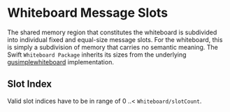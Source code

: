 # Whiteboard Message Slots

The shared memory region that constitutes the whiteboard is subdivided into individual fixed and equal-size message slots.  For the whiteboard, this is simply a subdivision of memory that carries no semantic meaning.  The Swift ``Whiteboard Package`` inherits its sizes from the underlying [gusimplewhiteboard](https://github.com/mipalgu/gusimplewhiteboard) implementation.

## Slot Index

Valid slot indices have to be in range of 0 ..< ``Whiteboard/slotCount``.
